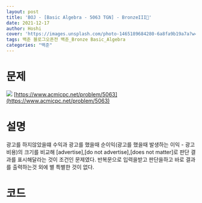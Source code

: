 ```yaml
---
layout: post
title: 'BOJ - [Basic Algebra - 5063 TGN] - BronzeIII🥉'
date: 2021-12-17
author: Hoshi
cover: 'https://images.unsplash.com/photo-1465189684280-6a8fa9b19a7a?w=1600&q=900'
tags: 백준 블로그오픈전 백준_Bronze Basic_Algebra
categories: "백준"
---
```

# 문제
![]({{site.url}}/assets/img/posts_img/5063.png)
[https://www.acmicpc.net/problem/5063](https://www.acmicpc.net/problem/5063)

# 설명
광고를 하지않았을떄 수익과 광고를 했을때 순이익(광고를 했을때 발생하는 이익 - 광고 비용)의 크기를 비교해 [advertise],[do not advertise],[does not matter]로 판단 결과를 표시해달라는 것이 조건인 문제였다. 반복문으로 입력을받고 판단을하고 바로 결과를 출력하는것 외에 별 특별한 것이 없다.

# 코드

```c

```
